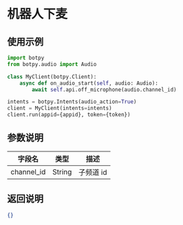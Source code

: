 # 机器人下麦

## 使用示例

```python
import botpy
from botpy.audio import Audio

class MyClient(botpy.Client):
    async def on_audio_start(self, audio: Audio):
        await self.api.off_microphone(audio.channel_id)

intents = botpy.Intents(audio_action=True)
client = MyClient(intents=intents)
client.run(appid={appid}, token={token})
```

## 参数说明

| 字段名       | 类型                                    | 描述           |
| ------------ | ------------------------------------- | -------------- |
| channel_id    | String                                | 子频道 id      |

## 返回说明

```json
{}
```
